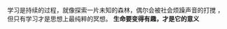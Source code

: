   学习是持续的过程，就像探索一片未知的森林，偶尔会被社会烦躁声音的打搅 ，但只有学习才是思想上最纯粹的冥想。
                                                                                                                                          **生命要变得有趣，才是它的意义**